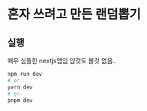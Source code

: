 # 혼자 쓰려고 만든 랜덤뽑기
## 실행
매우 심플한 nextjs앱임 암것도 볼것 없음..
```bash
npm run dev
# or
yarn dev
# or
pnpm dev
```
